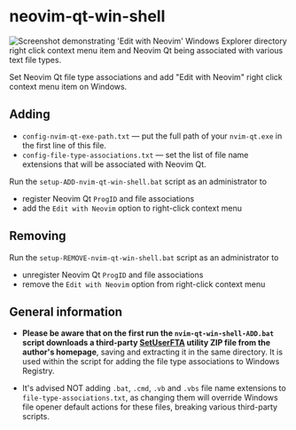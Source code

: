 # neovim-qt-win-shell
![Screenshot demonstrating 'Edit with Neovim' Windows Explorer directory right click context menu item and Neovim Qt being associated with various text file types.](https://i.imgur.com/SE9ia2U.png)

Set Neovim Qt file type associations and add "Edit with Neovim" right click context menu item on Windows.

## Adding

- `config-nvim-qt-exe-path.txt` — put the full path of your `nvim-qt.exe` in the first line of this file.
- `config-file-type-associations.txt` — set the list of file name extensions that will be associated with Neovim Qt.

Run the `setup-ADD-nvim-qt-win-shell.bat` script as an administrator to
 - register Neovim Qt `ProgID` and file associations
 - add the `Edit with Neovim` option to right-click context menu

## Removing
Run the `setup-REMOVE-nvim-qt-win-shell.bat` script as an administrator to
- unregister Neovim Qt `ProgID` and file associations
- remove the `Edit with Neovim` option from right-click context menu

## General information

 - **Please be aware that on the first run the `nvim-qt-win-shell-ADD.bat` script downloads a third-party [SetUserFTA](https://kolbi.cz/blog/2017/10/25/setuserfta-userchoice-hash-defeated-set-file-type-associations-per-user/) utility ZIP file from the author's homepage**, saving and extracting it in the same directory. It is used within the script for adding the file type associations to Windows Registry.

- It's advised NOT adding `.bat`, `.cmd`, `.vb` and `.vbs` file name extensions to `file-type-associations.txt`, as changing them will override Windows file opener default actions for these files, breaking various third-party scripts.
